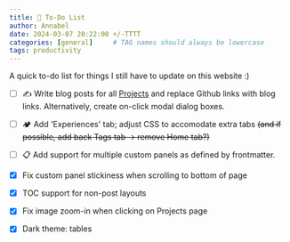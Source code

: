 ```yaml
---
title: 📓 To-Do List
author: Annabel
date: 2024-03-07 20:22:00 +/-TTTT
categories: [general]     # TAG names should always be lowercase
tags: productivity
---
```


A quick to-do list for things I still have to update on this website :)

- [ ] ✍️ Write blog posts for all [Projects](/projects) and replace Github links with blog links. Alternatively, create on-click modal dialog boxes.
- [ ] 🏕️ Add 'Experiences' tab; adjust CSS to accomodate extra tabs <s>(and if possible, add back Tags tab -> remove Home tab?)</s>
- [ ] 📋 Add support for multiple custom panels as defined by frontmatter.
- [x] Fix custom panel stickiness when scrolling to bottom of page
- [x] TOC support for non-post layouts
- [X] Fix image zoom-in when clicking on Projects page
- [X] Dark theme: tables

